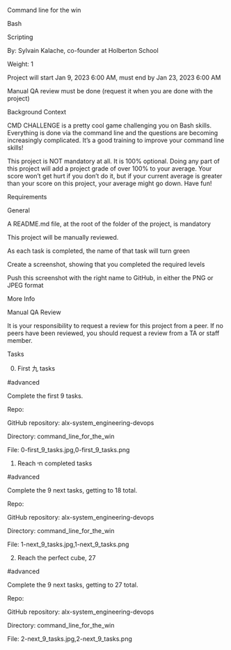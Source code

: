 

Command line for the win

Bash

Scripting

 By: Sylvain Kalache, co-founder at Holberton School

 Weight: 1

 Project will start Jan 9, 2023 6:00 AM, must end by Jan 23, 2023 6:00 AM

 Manual QA review must be done (request it when you are done with the project)





Background Context

CMD CHALLENGE is a pretty cool game challenging you on Bash skills. Everything is done via the command line and the questions are becoming increasingly complicated. It’s a good training to improve your command line skills!



This project is NOT mandatory at all. It is 100% optional. Doing any part of this project will add a project grade of over 100% to your average. Your score won’t get hurt if you don’t do it, but if your current average is greater than your score on this project, your average might go down. Have fun!



Requirements

General

A README.md file, at the root of the folder of the project, is mandatory

This project will be manually reviewed.

As each task is completed, the name of that task will turn green

Create a screenshot, showing that you completed the required levels

Push this screenshot with the right name to GitHub, in either the PNG or JPEG format

More Info

Manual QA Review

It is your responsibility to request a review for this project from a peer. If no peers have been reviewed, you should request a review from a TA or staff member.



Tasks

0. First 九 tasks

#advanced

Complete the first 9 tasks.



Repo:



GitHub repository: alx-system_engineering-devops

Directory: command_line_for_the_win

File: 0-first_9_tasks.jpg,0-first_9_tasks.png

 

1. Reach חי completed tasks

#advanced

Complete the 9 next tasks, getting to 18 total.



Repo:



GitHub repository: alx-system_engineering-devops

Directory: command_line_for_the_win

File: 1-next_9_tasks.jpg,1-next_9_tasks.png

 

2. Reach the perfect cube, 27

#advanced

Complete the 9 next tasks, getting to 27 total.



Repo:



GitHub repository: alx-system_engineering-devops

Directory: command_line_for_the_win

File: 2-next_9_tasks.jpg,2-next_9_tasks.png

 

